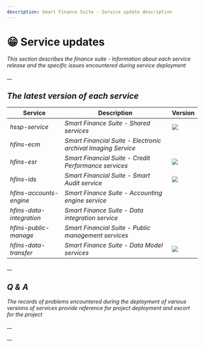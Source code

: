 ```yaml
---
description: Smart Finance Suite - Service update description
---
```


# 😁 Service updates

_This section describes the finance suite - Information about each service release and the specific issues encountered during service deployment_

__

## _The latest version of each service_

| Service                  | Description                                                   | Version                                                                                             |
| ------------------------ | ------------------------------------------------------------- | --------------------------------------------------------------------------------------------------- |
| _hssp-service_           | _Smart Finance Suite - Shared services_                       | __![](https://img.shields.io/badge/-1.7.1.BETA.4-brightgreen)__                                     |
| _hfins-ecm_              | _Smart Financial Suite - Electronic archival Imaging Service_ | __<img src="https://img.shields.io/badge/-1.7.1.BETA.2-brightgreen" alt="" data-size="original">__  |
| _hfins-esr_              | _Smart Financial Suite - Credit Performance services_         | __![](https://img.shields.io/badge/-1.7.1.BETA-brightgreen)__                                       |
| _hfins-ids_              | _Smart Financial Suite - Smart Audit service_                 | __![](https://img.shields.io/badge/-1.7.1.BETA.1-brightgreen)__                                     |
| _hfins-accounts-engine_  | _Smart Finance Suite - Accounting engine service_             | __<img src="https://img.shields.io/badge/-1.7.1.BETA.2-brightgreen" alt="" data-size="original">__  |
| _hfins-data-integration_ | _Smart Finance Suite - Data integration service_              | __<img src="https://img.shields.io/badge/-1.7.0.RELEASE-brightgreen" alt="" data-size="original">__ |
| _hfins-public-manage_    | _Smart Financial Suite - Public management services_          | __<img src="https://img.shields.io/badge/-1.7.0.RELEASE-brightgreen" alt="" data-size="original">__ |
| _hfins-data-transfer_    | _Smart Finance Suite - Data Model services_                   | __![](https://img.shields.io/badge/-1.7.1.BETA.1-brightgreen)__                                     |

__

## _Q & A_

_The records of problems encountered during the deployment of various versions of services provide reference for project deployment and escort for the project_

__

__
